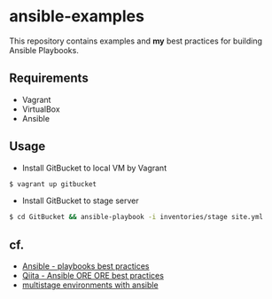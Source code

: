 ansible-examples
================
This repository contains examples and **my** best practices for building Ansible Playbooks.

## Requirements

- Vagrant
- VirtualBox
- Ansible

## Usage

- Install GitBucket to local VM by Vagrant  
```bash
$ vagrant up gitbucket
```

- Install GitBucket to stage server  
```bash
$ cd GitBucket && ansible-playbook -i inventories/stage site.yml
```

## cf.

- [Ansible - playbooks best practices](http://docs.ansible.com/playbooks_best_practices.html)
- [Qiita - Ansible ORE ORE best practices](http://qiita.com/yteraoka/items/5ed2bddefff32e1b9faf)
- [multistage environments with ansible](http://rosstuck.com/multistage-environments-with-ansible/)
